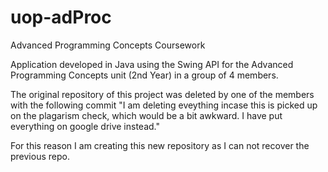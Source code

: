 # uop-adProc
Advanced Programming Concepts Coursework

Application developed in Java using the Swing API for the Advanced Programming Concepts unit (2nd Year) in a group of 4 members.

The original repository of this project was deleted by one of the members with the following commit "I am deleting eveything incase this is picked up on the plagarism check, which would be a bit awkward. I have put everything on google drive instead."

For this reason I am creating this new repository as I can not recover the previous repo.
